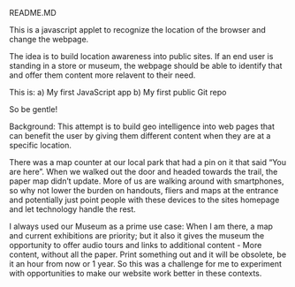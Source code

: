 README.MD

This is a javascript applet to recognize the location of the browser and change the webpage.

The idea is to build location awareness into public sites. If an end user is standing in a store or museum, the webpage should be able to identify that and offer them content more relavent to their need.

This is:
a) My first JavaScript app
b) My first public Git repo

So be gentle!

Background:
This attempt is to build geo intelligence into web pages that can benefit the user by giving them different content when they are at a specific location.

There was a map counter at our local park that had a pin on it that said “You are here”. When we walked out the door and headed towards the trail, the paper map didn’t update. More of us are walking around with smartphones, so why not lower the burden on handouts, fliers and maps at the entrance and potentially just point people with these devices to the sites homepage and let technology handle the rest.

I always used our Museum as a prime use case: When I am there, a map and current exhibitions are priority; but it also it gives the museum the opportunity to offer audio tours and links to additional content - More content, without all the paper. Print something out and it will be obsolete, be it an hour from now or 1 year.  So this was a challenge for me to experiment with opportunities to make our website work better in these contexts.